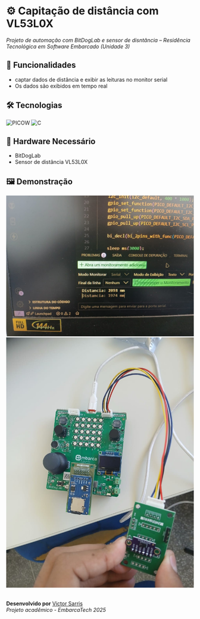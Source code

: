 # ⚙️ Capitação de distância com VL53L0X
*Projeto de automação com BitDogLab e sensor de disntância – Residência Tecnológica em Software Embarcado (Unidade 3)*

## 🚀 Funcionalidades  
- captar dados de distância e exibir as leituras no monitor serial
- Os dados são exibidos em tempo real  

## 🛠️ Tecnologias  
<p align="left">
  <img src="https://img.shields.io/badge/PICOW-003B71?style=for-the-badge&logo=espressif&logoColor=white" alt="PICOW">
  <img src="https://img.shields.io/badge/C-00599C?style=for-the-badge&logo=C&logoColor=white" alt="C">
</p>

## 🔌 Hardware Necessário  
- BitDogLab 
- Sensor de distância VL53L0X



## 🖼️ Demonstração

<img src="monitor_serial.jpg" alt="imagem de demonstração">
<img src="placa.jpg" alt="imagem de demonstração">

<br>
<br>

**Desenvolvido por** [Victor Sarris](https://github.com/Victor-Sarris)  
*Projeto acadêmico - EmbarcaTech 2025*

